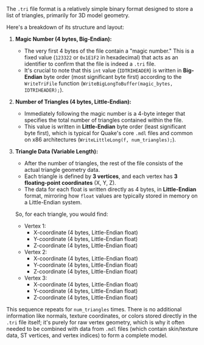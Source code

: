 The `.tri` file format is a relatively simple binary format designed to store a list of triangles, primarily for 3D model geometry.

Here's a breakdown of its structure and layout:

1. **Magic Number (4 bytes, Big-Endian):**
   
   - The very first 4 bytes of the file contain a "magic number." This is a fixed value (`123322` or `0x1E1F2` in hexadecimal) that acts as an identifier to confirm that the file is indeed a `.tri` file.
   - It's crucial to note that this `int` value (`IDTRIHEADER`) is written in **Big-Endian** byte order (most significant byte first) according to the `WriteTriFile` function (`WriteBigLongToBuffer(magic_bytes, IDTRIHEADER);`).

2. **Number of Triangles (4 bytes, Little-Endian):**
   
   - Immediately following the magic number is a 4-byte integer that specifies the total number of triangles contained within the file.
   - This value is written in **Little-Endian** byte order (least significant byte first), which is typical for Quake's core `.mdl` files and common on x86 architectures (`WriteLittleLong(f, num_triangles);`).

3. **Triangle Data (Variable Length):**
   
   - After the number of triangles, the rest of the file consists of the actual triangle geometry data.
   - Each triangle is defined by **3 vertices**, and each vertex has **3 floating-point coordinates** (X, Y, Z).
   - The data for each float is written directly as 4 bytes, in **Little-Endian** format, mirroring how `float` values are typically stored in memory on a Little-Endian system.
   
   So, for each triangle, you would find:
   
   - Vertex 1:
     - X-coordinate (4 bytes, Little-Endian float)
     - Y-coordinate (4 bytes, Little-Endian float)
     - Z-coordinate (4 bytes, Little-Endian float)
   - Vertex 2:
     - X-coordinate (4 bytes, Little-Endian float)
     - Y-coordinate (4 bytes, Little-Endian float)
     - Z-coordinate (4 bytes, Little-Endian float)
   - Vertex 3:
     - X-coordinate (4 bytes, Little-Endian float)
     - Y-coordinate (4 bytes, Little-Endian float)
     - Z-coordinate (4 bytes, Little-Endian float)

This sequence repeats for `num_triangles` times. There is no additional information like normals, texture coordinates, or colors stored directly in the `.tri` file itself; it's purely for raw vertex geometry, which is why it often needed to be combined with data from `.mdl` files (which contain skin/texture data, ST vertices, and vertex indices) to form a complete model.
